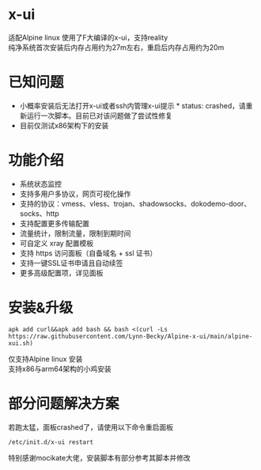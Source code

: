# x-ui
适配Alpine linux  使用了F大编译的x-ui，支持reality  
纯净系统首次安装后内存占用约为27m左右，重启后内存占用约为20m
# 已知问题
- 小概率安装后无法打开x-ui或者ssh内管理x-ui提示 * status: crashed，请重新运行一次脚本。目前已对该问题做了尝试性修复
- 目前仅测试x86架构下的安装
# 功能介绍

- 系统状态监控
- 支持多用户多协议，网页可视化操作
- 支持的协议：vmess、vless、trojan、shadowsocks、dokodemo-door、socks、http
- 支持配置更多传输配置
- 流量统计，限制流量，限制到期时间
- 可自定义 xray 配置模板
- 支持 https 访问面板（自备域名 + ssl 证书）
- 支持一键SSL证书申请且自动续签
- 更多高级配置项，详见面板

# 安装&升级

```
apk add curl&&apk add bash && bash <(curl -Ls https://raw.githubusercontent.com/Lynn-Becky/Alpine-x-ui/main/alpine-xui.sh)
```
仅支持Alpine linux 安装  
支持x86与arm64架构的小鸡安装
# 部分问题解决方案
若跑太猛，面板crashed了，请使用以下命令重启面板
```
/etc/init.d/x-ui restart
```
特别感谢mocikate大佬，安装脚本有部分参考其脚本并修改
